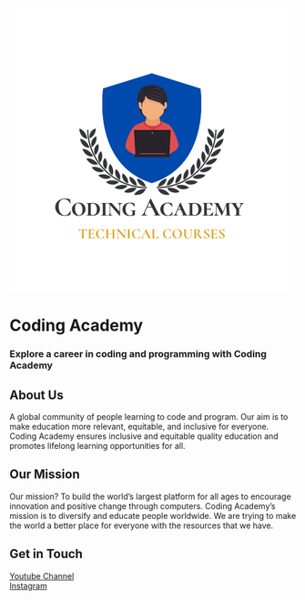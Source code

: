 ![Coding Academy Logo](/assets/logo.png)


# Coding Academy

### Explore a career in coding and programming with Coding Academy

## About Us
A global community of people learning to code and program. 
Our aim is to make education more relevant, equitable, and inclusive for everyone. 
Coding Academy ensures inclusive and equitable quality education and promotes lifelong learning opportunities for all.

## Our Mission
Our mission? To build the world’s largest platform for all ages to encourage innovation and positive change through computers. 
Coding Academy’s mission is to diversify and educate people worldwide.
We are trying to make the world a better place for everyone with the resources that we have.

## Get in Touch
[Youtube Channel](https://www.youtube.com/channel/UC9xQ06-ObRbAIqk4OUnlXeg)<br />
[Instagram](https://www.instagram.com/coding_academy_/)<br />
